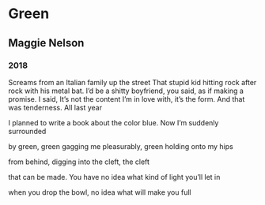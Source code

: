 # Green
## Maggie Nelson
### 2018

Screams from an Italian family up the street
That stupid kid hitting rock after rock with his metal bat.
I’d be a shitty boyfriend, you said, as if
making a promise. I said, It’s not the content
I’m in love with, it’s the form. And that
was tenderness. All last year

I planned to write a book about
the color blue. Now I’m suddenly surrounded

by green, green gagging me
pleasurably, green holding onto my hips

from behind, digging into
the cleft, the cleft

that can be made. You have no idea
what kind of light you’ll let in

when you drop the bowl, no idea
what will make you full
